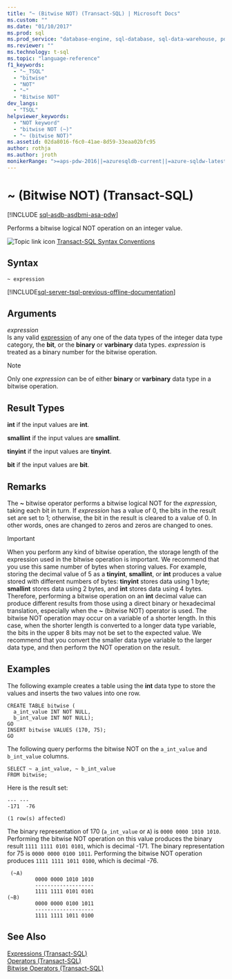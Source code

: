 ```yaml
---
title: "~ (Bitwise NOT) (Transact-SQL) | Microsoft Docs"
ms.custom: ""
ms.date: "01/10/2017"
ms.prod: sql
ms.prod_service: "database-engine, sql-database, sql-data-warehouse, pdw"
ms.reviewer: ""
ms.technology: t-sql
ms.topic: "language-reference"
f1_keywords: 
  - "~_TSQL"
  - "bitwise"
  - "NOT"
  - "~"
  - "Bitwise NOT"
dev_langs: 
  - "TSQL"
helpviewer_keywords: 
  - "NOT keyword"
  - "bitwise NOT (~)"
  - "~ (bitwise NOT)"
ms.assetid: 02da8016-f6c0-41ae-8d59-33eaa02bfc95
author: rothja
ms.author: jroth
monikerRange: ">=aps-pdw-2016||=azuresqldb-current||=azure-sqldw-latest||>=sql-server-2016||=sqlallproducts-allversions||>=sql-server-linux-2017||=azuresqldb-mi-current"
---
```

# ~ (Bitwise NOT) (Transact-SQL)
[!INCLUDE [sql-asdb-asdbmi-asa-pdw](../../includes/applies-to-version/sql-asdb-asdbmi-asa-pdw.md)]

  Performs a bitwise logical NOT operation on an integer value.  
  
 ![Topic link icon](../../database-engine/configure-windows/media/topic-link.gif "Topic link icon") [Transact-SQL Syntax Conventions](../../t-sql/language-elements/transact-sql-syntax-conventions-transact-sql.md)  
  
## Syntax  
  
```  
~ expression  
```  
  
[!INCLUDE[sql-server-tsql-previous-offline-documentation](../../includes/sql-server-tsql-previous-offline-documentation.md)]

## Arguments
 *expression*  
 Is any valid [expression](../../t-sql/language-elements/expressions-transact-sql.md) of any one of the data types of the integer data type category, the **bit**, or the **binary** or **varbinary** data types. *expression* is treated as a binary number for the bitwise operation.  
  
> [!NOTE]  
>  Only one *expression* can be of either **binary** or **varbinary** data type in a bitwise operation.  
  
## Result Types  
 **int** if the input values are **int**.  
  
 **smallint** if the input values are **smallint**.  
  
 **tinyint** if the input values are **tinyint**.  
  
 **bit** if the input values are **bit**.  
  
## Remarks  
 The **~** bitwise operator performs a bitwise logical NOT for the *expression*, taking each bit in turn. If *expression* has a value of 0, the bits in the result set are set to 1; otherwise, the bit in the result is cleared to a value of 0. In other words, ones are changed to zeros and zeros are changed to ones.  
  
> [!IMPORTANT]  
>  When you perform any kind of bitwise operation, the storage length of the expression used in the bitwise operation is important. We recommend that you use this same number of bytes when storing values. For example, storing the decimal value of 5 as a **tinyint**, **smallint**, or **int** produces a value stored with different numbers of bytes: **tinyint** stores data using 1 byte; **smallint** stores data using 2 bytes, and **int** stores data using 4 bytes. Therefore, performing a bitwise operation on an **int** decimal value can produce different results from those using a direct binary or hexadecimal translation, especially when the **~** (bitwise NOT) operator is used. The bitwise NOT operation may occur on a variable of a shorter length. In this case, when the shorter length is converted to a longer data type variable, the bits in the upper 8 bits may not be set to the expected value. We recommend that you convert the smaller data type variable to the larger data type, and then perform the NOT operation on the result.  
  
## Examples  
 The following example creates a table using the **int** data type to store the values and inserts the two values into one row.  
  
```  
CREATE TABLE bitwise (  
  a_int_value INT NOT NULL,  
  b_int_value INT NOT NULL); 
GO  
INSERT bitwise VALUES (170, 75);  
GO  
```  
  
 The following query performs the bitwise NOT on the `a_int_value` and `b_int_value` columns.  
  
```  
SELECT ~ a_int_value, ~ b_int_value  
FROM bitwise;  
```  
  
 Here is the result set:  
  
```  
--- ---   
-171  -76   
  
(1 row(s) affected)  
```  
  
 The binary representation of 170 (`a_int_value` or `A`) is `0000 0000 1010 1010`. Performing the bitwise NOT operation on this value produces the binary result `1111 1111 0101 0101`, which is decimal -171. The binary representation for 75 is `0000 0000 0100 1011`. Performing the bitwise NOT operation produces `1111 1111 1011 0100`, which is decimal -76.  
  
```  
 (~A)     
         0000 0000 1010 1010  
         -------------------  
         1111 1111 0101 0101  
(~B)     
         0000 0000 0100 1011  
         -------------------  
         1111 1111 1011 0100  
```  
  
 
## See Also  
 [Expressions &#40;Transact-SQL&#41;](../../t-sql/language-elements/expressions-transact-sql.md)   
 [Operators &#40;Transact-SQL&#41;](../../t-sql/language-elements/operators-transact-sql.md)   
 [Bitwise Operators &#40;Transact-SQL&#41;](../../t-sql/language-elements/bitwise-operators-transact-sql.md)  
  
  


